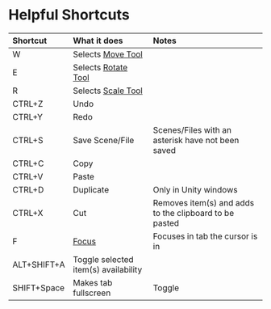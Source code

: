 # Helpful Shortcuts

| Shortcut | What it does | Notes |
| :--- | :--- | :--- |
| W | Selects [Move Tool](translate-rotate-and-scale/translate/positioning.md#move-objects-in-the-scene-tab) |  |
| E | Selects [Rotate Tool](translate-rotate-and-scale/rotate/rotating.md#rotate-objects-in-the-scene-tab) |  |
| R | Selects [Scale Tool](translate-rotate-and-scale/scale/scaling.md#resize-objects-in-the-scene-tab) |  |
| CTRL+Z | Undo |  |
| CTRL+Y | Redo |  |
| CTRL+S | Save Scene/File | Scenes/Files with an asterisk have not been saved |
| CTRL+C | Copy |  |
| CTRL+V | Paste |  |
| CTRL+D | Duplicate | Only in Unity windows |
| CTRL+X | Cut | Removes item\(s\) and adds to the clipboard to be pasted |
| F | [Focus](select/search-and-focus.md#focus) | Focuses in tab the cursor is in |
| ALT+SHIFT+A | Toggle selected item\(s\) availability |  |
| SHIFT+Space | Makes tab fullscreen | Toggle |



